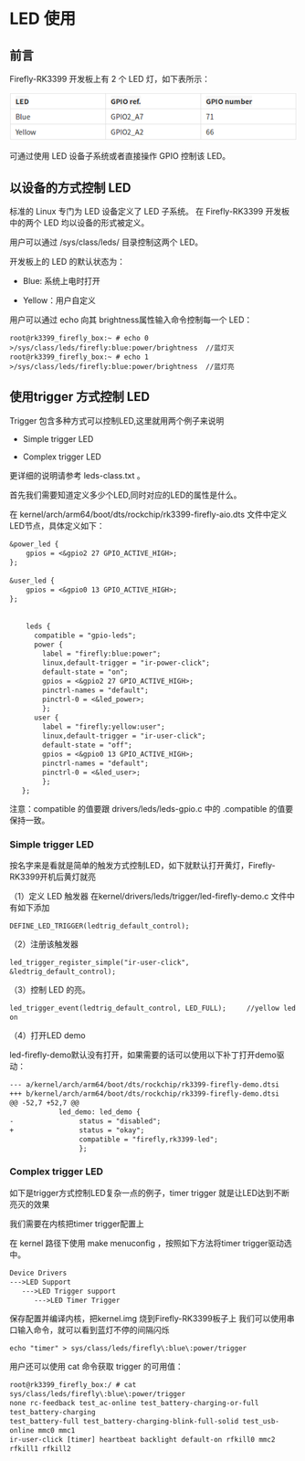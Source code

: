 
# LED 使用

## 前言

Firefly-RK3399 开发板上有 2 个 LED 灯，如下表所示：

![](img/led.png)

可通过使用 LED 设备子系统或者直接操作 GPIO 控制该 LED。
## 以设备的方式控制 LED
标准的 Linux 专门为 LED 设备定义了 LED 子系统。 在 Firefly-RK3399 开发板中的两个 LED 均以设备的形式被定义。

用户可以通过 /sys/class/leds/ 目录控制这两个 LED。

开发板上的 LED 的默认状态为：

 *   Blue: 系统上电时打开

 *   Yellow：用户自定义

用户可以通过 echo 向其 brightness属性输入命令控制每一个 LED：
```
root@rk3399_firefly_box:~ # echo 0 >/sys/class/leds/firefly:blue:power/brightness  //蓝灯灭
root@rk3399_firefly_box:~ # echo 1 >/sys/class/leds/firefly:blue:power/brightness  //蓝灯亮
```
## 使用trigger 方式控制 LED

Trigger 包含多种方式可以控制LED,这里就用两个例子来说明

*    Simple trigger LED

*    Complex trigger LED

更详细的说明请参考 leds-class.txt 。

首先我们需要知道定义多少个LED,同时对应的LED的属性是什么。

在 kernel/arch/arm64/boot/dts/rockchip/rk3399-firefly-aio.dts 文件中定义LED节点，具体定义如下：
```
&power_led {                             
    gpios = <&gpio2 27 GPIO_ACTIVE_HIGH>;
};

&user_led {
    gpios = <&gpio0 13 GPIO_ACTIVE_HIGH>;
};


    leds {   
      compatible = "gpio-leds";   
      power {   
        label = "firefly:blue:power";   
        linux,default-trigger = "ir-power-click";   
        default-state = "on";   
        gpios = <&gpio2 27 GPIO_ACTIVE_HIGH>;   
        pinctrl-names = "default";   
        pinctrl-0 = <&led_power>;   
        };   
      user {   
        label = "firefly:yellow:user";   
        linux,default-trigger = "ir-user-click";   
        default-state = "off";   
        gpios = <&gpio0 13 GPIO_ACTIVE_HIGH>;   
        pinctrl-names = "default";   
        pinctrl-0 = <&led_user>;   
        };
   };
```
注意：compatible 的值要跟 drivers/leds/leds-gpio.c 中的 .compatible 的值要保持一致。
### Simple trigger LED

按名字来是看就是简单的触发方式控制LED，如下就默认打开黄灯，Firefly-RK3399开机后黄灯就亮

（1）定义 LED 触发器 在kernel/drivers/leds/trigger/led-firefly-demo.c 文件中有如下添加
```
DEFINE_LED_TRIGGER(ledtrig_default_control);
```
（2）注册该触发器
```
led_trigger_register_simple("ir-user-click", &ledtrig_default_control);
```
（3）控制 LED 的亮。
```
led_trigger_event(ledtrig_default_control, LED_FULL);     //yellow led on
```
（4）打开LED demo

led-firefly-demo默认没有打开，如果需要的话可以使用以下补丁打开demo驱动：
```
--- a/kernel/arch/arm64/boot/dts/rockchip/rk3399-firefly-demo.dtsi
+++ b/kernel/arch/arm64/boot/dts/rockchip/rk3399-firefly-demo.dtsi
@@ -52,7 +52,7 @@
            led_demo: led_demo { 
-                status = "disabled";
+                status = "okay"; 
                 compatible = "firefly,rk3399-led"; 
                 };
```

### Complex trigger LED

如下是trigger方式控制LED复杂一点的例子，timer trigger 就是让LED达到不断亮灭的效果

我们需要在内核把timer trigger配置上

在 kernel 路径下使用 make menuconfig ，按照如下方法将timer trigger驱动选中。
```
Device Drivers
--->LED Support
   --->LED Trigger support 
      --->LED Timer Trigger
```
保存配置并编译内核，把kernel.img 烧到Firefly-RK3399板子上 我们可以使用串口输入命令，就可以看到蓝灯不停的间隔闪烁
```
echo "timer" > sys/class/leds/firefly\:blue\:power/trigger
```
用户还可以使用 cat 命令获取 trigger 的可用值：
```
root@rk3399_firefly_box:/ # cat sys/class/leds/firefly\:blue\:power/trigger    
none rc-feedback test_ac-online test_battery-charging-or-full test_battery-charging 
test_battery-full test_battery-charging-blink-full-solid test_usb-online mmc0 mmc1 
ir-user-click [timer] heartbeat backlight default-on rfkill0 mmc2 rfkill1 rfkill2
```